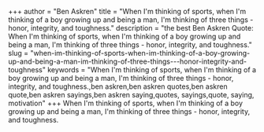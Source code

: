 +++
author = "Ben Askren"
title = "When I'm thinking of sports, when I'm thinking of a boy growing up and being a man, I'm thinking of three things - honor, integrity, and toughness."
description = "the best Ben Askren Quote: When I'm thinking of sports, when I'm thinking of a boy growing up and being a man, I'm thinking of three things - honor, integrity, and toughness."
slug = "when-im-thinking-of-sports-when-im-thinking-of-a-boy-growing-up-and-being-a-man-im-thinking-of-three-things---honor-integrity-and-toughness"
keywords = "When I'm thinking of sports, when I'm thinking of a boy growing up and being a man, I'm thinking of three things - honor, integrity, and toughness.,ben askren,ben askren quotes,ben askren quote,ben askren sayings,ben askren saying,quotes, sayings,quote, saying, motivation"
+++
When I'm thinking of sports, when I'm thinking of a boy growing up and being a man, I'm thinking of three things - honor, integrity, and toughness.
